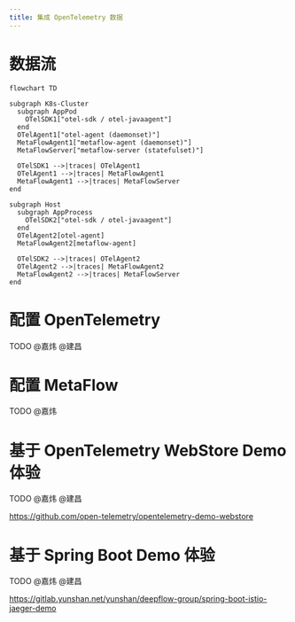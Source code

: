 ```yaml
---
title: 集成 OpenTelemetry 数据
---
```


# 数据流

```mermaid
flowchart TD

subgraph K8s-Cluster
  subgraph AppPod
    OTelSDK1["otel-sdk / otel-javaagent"]
  end
  OTelAgent1["otel-agent (daemonset)"]
  MetaFlowAgent1["metaflow-agent (daemonset)"]
  MetaFlowServer["metaflow-server (statefulset)"]

  OTelSDK1 -->|traces| OTelAgent1
  OTelAgent1 -->|traces| MetaFlowAgent1
  MetaFlowAgent1 -->|traces| MetaFlowServer
end

subgraph Host
  subgraph AppProcess
    OTelSDK2["otel-sdk / otel-javaagent"]
  end
  OTelAgent2[otel-agent]
  MetaFlowAgent2[metaflow-agent]

  OTelSDK2 -->|traces| OTelAgent2
  OTelAgent2 -->|traces| MetaFlowAgent2
  MetaFlowAgent2 -->|traces| MetaFlowServer
end
```

# 配置 OpenTelemetry

TODO @嘉炜 @建昌

# 配置 MetaFlow

TODO @嘉炜

# 基于 OpenTelemetry WebStore Demo 体验

TODO @嘉炜 @建昌

https://github.com/open-telemetry/opentelemetry-demo-webstore

# 基于 Spring Boot Demo 体验

TODO @嘉炜 @建昌

https://gitlab.yunshan.net/yunshan/deepflow-group/spring-boot-istio-jaeger-demo
